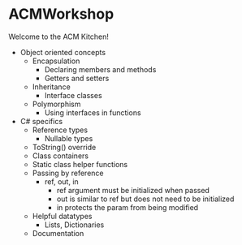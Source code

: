 # ACMWorkshop
Welcome to the ACM Kitchen!
- Object oriented concepts
  - Encapsulation
    - Declaring members and methods
    - Getters and setters
  - Inheritance
    - Interface classes
  - Polymorphism
    - Using interfaces in functions
- C# specifics
  - Reference types
    - Nullable types
  - ToString() override
  - Class containers
  - Static class helper functions
  - Passing by reference
    - ref, out, in
      - ref argument must be initialized when passed
      - out is similar to ref but does not need to be initialized
      - in protects the param from being modified
  - Helpful datatypes
    - Lists, Dictionaries
  - Documentation
